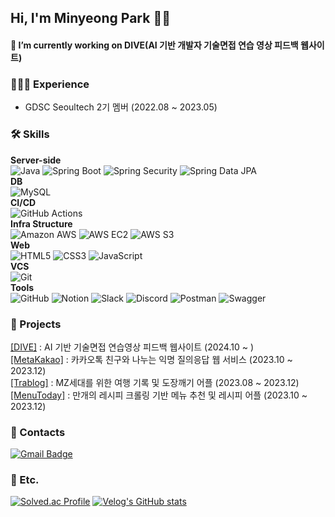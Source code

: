 ## Hi, I'm Minyeong Park 🖐🏻

#### 🔭 I’m currently working on DIVE(AI 기반 개발자 기술면접 연습 영상 피드백 웹사이트)

### 👩🏻‍💻  Experience
- GDSC Seoultech 2기 멤버 (2022.08 ~ 2023.05) 

### 🛠️  Skills 
**Server-side** <br>
![Java](https://img.shields.io/badge/Java-007396.svg?&style=flat-square&logo=Java&logoColor=white)
![Spring Boot](https://img.shields.io/badge/SpringBoot-6DB33F?style=flat-square&logo=SpringBoot&logoColor=white)
![Spring Security](https://img.shields.io/badge/Spring%20Security-6DB33F?style=flat-square&logo=Spring%20Security&logoColor=white)
![Spring Data JPA](https://img.shields.io/badge/Spring%20Data%20JPA-6DB33F?style=flat-square&logo=Spring&logoColor=white) <br>
**DB** <br>
![MySQL](https://img.shields.io/badge/MySQL-4479A1?style=flat-square&logo=MySQL&logoColor=white) <br>
**CI/CD** <br>
![GitHub Actions](https://img.shields.io/badge/GitHub%20Actions-2088FF?style=flat-square&logo=GitHub%20Actions&logoColor=white) <br>
**Infra Structure** <br>
![Amazon AWS](https://img.shields.io/badge/AmazonAWS-232F3E?style=flat-square&logo=amazonaws&logoColor=white)
![AWS EC2](https://img.shields.io/badge/AWS%20EC2-FF9900?style=flat-square&logo=Amazon%20AWS&logoColor=white)
![AWS S3](https://img.shields.io/badge/AWS%20S3-569A31?style=flat-square&logo=Amazon%20S3&logoColor=white) <br>
**Web** <br>
![HTML5](https://img.shields.io/badge/HTML5-E34F26?style=flat-square&logo=HTML5&logoColor=white)
![CSS3](https://img.shields.io/badge/CSS3-1572B6?style=flat-square&logo=CSS3&logoColor=white)
![JavaScript](https://img.shields.io/badge/JavaScript-F7DF1E.svg?&style=flat-square&logo=JavaScript&logoColor=white) <br>
**VCS** <br>
![Git](https://img.shields.io/badge/Git-F05032?style=flat-square&logo=git&logoColor=white) <br>
**Tools** <br>
![GitHub](https://img.shields.io/badge/GitHub-181717?style=flat-square&logo=GitHub&logoColor=white)
![Notion](https://img.shields.io/badge/Notion-000000?style=flat-square&logo=Notion&logoColor=white)
![Slack](https://img.shields.io/badge/Slack-4A154B?style=flat-square&logo=Slack&logoColor=white)
![Discord](https://img.shields.io/badge/Discord-5865F2?style=flat-square&logo=Discord&logoColor=white)
![Postman](https://img.shields.io/badge/Postman-FF6C37?style=flat-square&logo=Postman&logoColor=white)
![Swagger](https://img.shields.io/badge/Swagger-85EA2D?style=flat-square&logo=Swagger&logoColor=black)
### 🧩  Projects
[[DIVE]](https://github.com/minyeongg/dive-server) : AI 기반 기술면접 연습영상 피드백 웹사이트 (2024.10 ~ ) <br>
[[MetaKakao]](https://github.com/MetaKakao/MetaKakao) : 카카오톡 친구와 나누는 익명 질의응답 웹 서비스 (2023.10 ~ 2023.12) <br>
[[Trablog]](https://github.com/2023ToolsProject/trablog-spring) : MZ세대를 위한 여행 기록 및 도장깨기 어플 (2023.08 ~ 2023.12) <br>
[[MenuToday]](https://github.com/minyeongg/MenuToday) : 만개의 레시피 크롤링 기반 메뉴 추천 및 레시피 어플 (2023.10 ~ 2023.12)
### 💬 Contacts  
[![Gmail Badge](https://img.shields.io/badge/Gmail-d14836?style=flat-square&logo=Gmail&logoColor=white&link=mailto:1030pmy@gmail.com)](mailto:1030pmy@gmail.com)


### 🔎 Etc.
[![Solved.ac Profile](http://mazassumnida.wtf/api/v2/generate_badge?boj=1030pmy)](https://solved.ac/1030pmy/)
[![Velog's GitHub stats](https://velog-readme-stats.vercel.app/api?name=minyeongg)](https://velog.io/@minyeongg/Github-Action%EC%9C%BC%EB%A1%9C-CICD-%EA%B5%AC%EC%B6%95%ED%95%98%EA%B8%B0)
